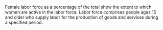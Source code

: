 Female labor force as a percentage of the total show the extent to which women are active in the labor force. Labor force comprises people ages 15 and older who supply labor for the production of goods and services during a specified period.